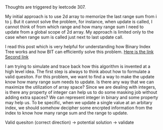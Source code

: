 Thoughts are triggered by leetcode 307.    

My initial approach is to use 2d array to memorize the last range sum from i to j. But it cannot solve the problem, for instance, when update is called, I cannot think of from which range and how many range sum I need to update from a global scope of 2d array. My approach is limited only to the case when range sum is called just next to last update call. 

I read this post which is very helpful for understanding how Binary Index Tree works and how BIT can efficiently solve this problem. 
[Here is the link](https://www.hackerearth.com/practice/data-structures/advanced-data-structures/fenwick-binary-indexed-trees/tutorial/)    
[Second link](https://www.topcoder.com/community/competitive-programming/tutorials/binary-indexed-trees/)


I am trying to simulate and trace back how this algorithm is invented at a high level idea. The first step is always to think about how to formulate a valid quesiton. For this problem, we want to find a way to make the update know how many range sum needs to update. Is there any way that we can maximize the utilization of array space? Since we are dealing with integers, is there any property of integer can help us to do some masking job without adding extra spaces? We can represent integer in binary and some property may help us. To be specific, when we update a single value at an arbitary index, we should somehow decipher some encrpted information from the index to know how many range sum and the range to update. 

Valid quesiton (correct direction) -> potential solution -> validate 

